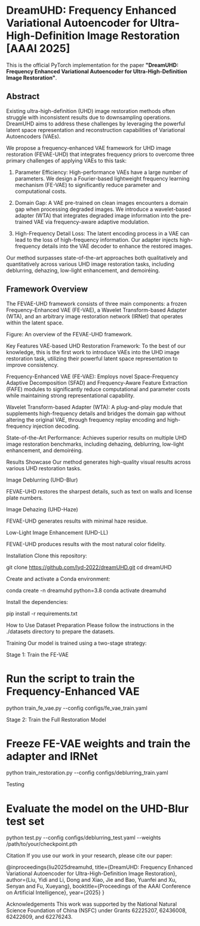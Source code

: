 # DreamUHD: Frequency Enhanced Variational Autoencoder for Ultra-High-Definition Image Restoration [AAAI 2025]

This is the official PyTorch implementation for the paper **"DreamUHD: Frequency Enhanced Variational Autoencoder for Ultra-High-Definition Image Restoration"**.

## Abstract
Existing ultra-high-definition (UHD) image restoration methods often struggle with inconsistent results due to downsampling operations. DreamUHD aims to address these challenges by leveraging the powerful latent space representation and reconstruction capabilities of Variational Autoencoders (VAEs).

We propose a frequency-enhanced VAE framework for UHD image restoration (FEVAE-UHD) that integrates frequency priors to overcome three primary challenges of applying VAEs to this task:

1. Parameter Efficiency: High-performance VAEs have a large number of parameters. We design a Fourier-based lightweight frequency learning mechanism (FE-VAE) to significantly reduce parameter and computational costs.

2. Domain Gap: A VAE pre-trained on clean images encounters a domain gap when processing degraded images. We introduce a wavelet-based adapter (WTA) that integrates degraded image information into the pre-trained VAE via frequency-aware adaptive modulation.

3. High-Frequency Detail Loss: The latent encoding process in a VAE can lead to the loss of high-frequency information. Our adapter injects high-frequency details into the VAE decoder to enhance the restored images.

Our method surpasses state-of-the-art approaches both qualitatively and quantitatively across various UHD image restoration tasks, including deblurring, dehazing, low-light enhancement, and demoiréing.

## Framework Overview

The FEVAE-UHD framework consists of three main components: a frozen Frequency-Enhanced VAE (FE-VAE), a Wavelet Transform-based Adapter (WTA), and an arbitrary image restoration network (IRNet) that operates within the latent space.



Figure: An overview of the FEVAE-UHD framework.

Key Features
VAE-based UHD Restoration Framework: To the best of our knowledge, this is the first work to introduce VAEs into the UHD image restoration task, utilizing their powerful latent space representation to improve consistency.

Frequency-Enhanced VAE (FE-VAE): Employs novel Space-Frequency Adaptive Decomposition (SFAD) and Frequency-Aware Feature Extraction (FAFE) modules to significantly reduce computational and parameter costs while maintaining strong representational capability.

Wavelet Transform-based Adapter (WTA): A plug-and-play module that supplements high-frequency details and bridges the domain gap without altering the original VAE, through frequency replay encoding and high-frequency injection decoding.

State-of-the-Art Performance: Achieves superior results on multiple UHD image restoration benchmarks, including dehazing, deblurring, low-light enhancement, and demoiréing.

Results Showcase
Our method generates high-quality visual results across various UHD restoration tasks.

Image Deblurring (UHD-Blur)

FEVAE-UHD restores the sharpest details, such as text on walls and license plate numbers.

Image Dehazing (UHD-Haze)

FEVAE-UHD generates results with minimal haze residue.

Low-Light Image Enhancement (UHD-LL)

FEVAE-UHD produces results with the most natural color fidelity.

Installation
Clone this repository:

git clone https://github.com/lyd-2022/dreamUHD.git
cd dreamUHD

Create and activate a Conda environment:

conda create -n dreamuhd python=3.8
conda activate dreamuhd

Install the dependencies:

pip install -r requirements.txt

How to Use
Dataset Preparation
Please follow the instructions in the ./datasets directory to prepare the datasets.

Training
Our model is trained using a two-stage strategy:

Stage 1: Train the FE-VAE

# Run the script to train the Frequency-Enhanced VAE
python train_fe_vae.py --config configs/fe_vae_train.yaml

Stage 2: Train the Full Restoration Model

# Freeze FE-VAE weights and train the adapter and IRNet
python train_restoration.py --config configs/deblurring_train.yaml

Testing
# Evaluate the model on the UHD-Blur test set
python test.py --config configs/deblurring_test.yaml --weights /path/to/your/checkpoint.pth

Citation
If you use our work in your research, please cite our paper:

@inproceedings{liu2025dreamuhd,
  title={DreamUHD: Frequency Enhanced Variational Autoencoder for Ultra-High-Definition Image Restoration},
  author={Liu, Yidi and Li, Dong and Xiao, Jie and Bao, Yuanfei and Xu, Senyan and Fu, Xueyang},
  booktitle={Proceedings of the AAAI Conference on Artificial Intelligence},
  year={2025}
}

Acknowledgements
This work was supported by the National Natural Science Foundation of China (NSFC) under Grants 62225207, 62436008, 62422609, and 62276243.

